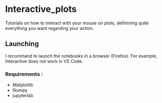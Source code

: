 # Interactive_plots

Tutorials on how to interact with your mouse on plots, definining quite everything you want regarding your action.

## Launching

I recommand to launch the notebooks in a browser (Firefox). For example, Interactive does not work in VS Code.

### Requirements :
- Matplotlib
- Numpy
- jupyterlab